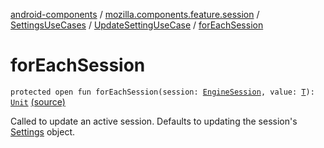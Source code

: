 [android-components](../../../index.md) / [mozilla.components.feature.session](../../index.md) / [SettingsUseCases](../index.md) / [UpdateSettingUseCase](index.md) / [forEachSession](./for-each-session.md)

# forEachSession

`protected open fun forEachSession(session: `[`EngineSession`](../../../mozilla.components.concept.engine/-engine-session/index.md)`, value: `[`T`](index.md#T)`): `[`Unit`](https://kotlinlang.org/api/latest/jvm/stdlib/kotlin/-unit/index.html) [(source)](https://github.com/mozilla-mobile/android-components/blob/master/components/feature/session/src/main/java/mozilla/components/feature/session/SettingsUseCases.kt#L57)

Called to update an active session. Defaults to updating the session's [Settings](../../../mozilla.components.concept.engine/-settings/index.md) object.

